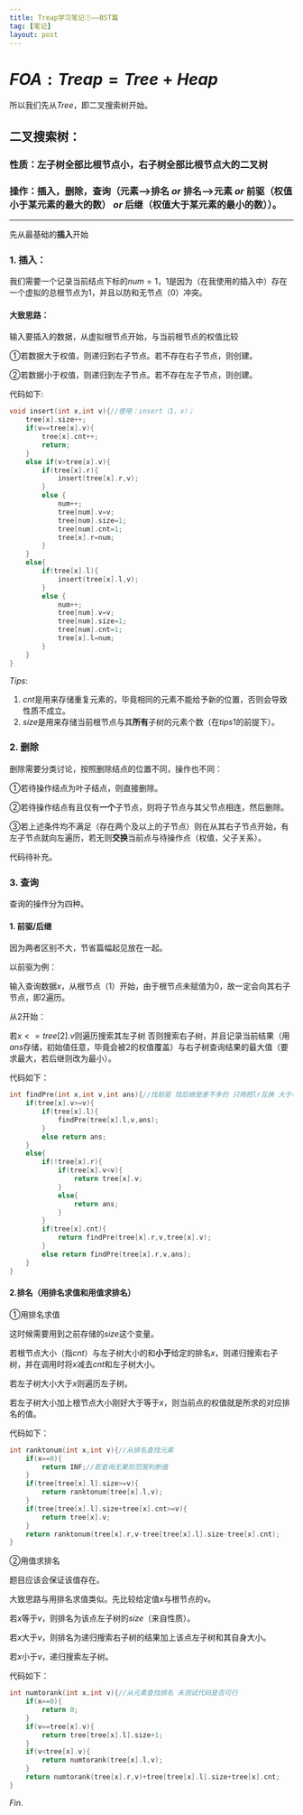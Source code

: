 ```yaml
---
title: Treap学习笔记①——BST篇
tag: [笔记]
layout: post
---
```

# $FOA:Treap=Tree+Heap$
所以我们先从$Tree$，即二叉搜索树开始。
## 二叉搜索树：
### 性质：左子树全部比根节点小，右子树全部比根节点大的二叉树
### 操作：插入，删除，查询（元素—>排名 $or$ 排名—>元素 $or$ 前驱（权值小于某元素的最大的数） $or$ 后继（权值大于某元素的最小的数））。
------------
先从最基础的**插入**开始

### 1. 插入：
我们需要一个记录当前结点下标的$num=1$，$1$是因为（在我使用的插入中）存在一个虚拟的总根节点为$1$，并且以防和无节点$（0）$冲突。
#### 大致思路：
输入要插入的数据，从虚拟根节点开始，与当前根节点的权值比较

①若数据大于权值，则递归到右子节点。若不存在右子节点，则创建。

②若数据小于权值，则递归到左子节点。若不存在左子节点，则创建。

代码如下:
```cpp
void insert(int x,int v){//使用：insert（1，x）；
	tree[x].size++;
	if(v==tree[x].v){
		tree[x].cnt++;
		return;
	}
	else if(v>tree[x].v){
		if(tree[x].r){
			insert(tree[x].r,v);
		}
		else {
			num++;
			tree[num].v=v;
			tree[num].size=1;
			tree[num].cnt=1;
			tree[x].r=num;
		}
	}
	else{
		if(tree[x].l){
			insert(tree[x].l,v);
		}
		else {
			num++;
			tree[num].v=v;
			tree[num].size=1;
			tree[num].cnt=1;
			tree[x].l=num;
		}
	}
}
```
$Tips:$
1. $cnt$是用来存储重复元素的，毕竟相同的元素不能给予新的位置，否则会导致性质不成立。
1. $size$是用来存储当前根节点与其**所有**子树的元素个数（在$tips1$的前提下）。

### 2. 删除
删除需要分类讨论，按照删除结点的位置不同，操作也不同：

①若待操作结点为叶子结点，则直接删除。

②若待操作结点有且仅有**一个**子节点，则将子节点与其父节点相连，然后删除。

③若上述条件均不满足（存在两个及以上的子节点）则在从其右子节点开始，有左子节点就向左遍历，若无则**交换**当前点与待操作点（权值，父子关系）。

代码待补充。

### 3. 查询
查询的操作分为四种。

#### 1. 前驱/后继
因为两者区别不大，节省篇幅起见放在一起。

以前驱为例：

输入查询数据$x$，从根节点$（1）$开始，由于根节点未赋值为0，故一定会向其右子节点，即2遍历。

从2开始：

若$x<=tree[2].v$则遍历搜索其左子树
否则搜索右子树，并且记录当前结果（用$ans$存储，初始值任意，毕竟会被2的权值覆盖）与右子树查询结果的最大值（要求最大，若后继则改为最小）。

代码如下：
```cpp
int findPre(int x,int v,int ans){//找前驱 找后继是差不多的 只用把lr互换 大于小于互换 
	if(tree[x].v>=v){
		if(tree[x].l){
			findPre(tree[x].l,v,ans);
		}
		else return ans;
	}
	else{
		if(!tree[x].r){
			if(tree[x].v<v){
				return tree[x].v;
			}
			else{
				return ans;
			}
		}
		if(tree[x].cnt){
			return findPre(tree[x].r,v,tree[x].v);
		}
		else return findPre(tree[x].r,v,ans);
	}
}
```
#### 2.排名（用排名求值和用值求排名）
①用排名求值

这时候需要用到之前存储的$size$这个变量。

若根节点大小（指$cnt$）与左子树大小的和**小于**给定的排名$x$，则递归搜索右子树，并在调用时将$x$减去$cnt$和左子树大小。

若左子树大小大于$x$则遍历左子树。

若左子树大小加上根节点大小刚好大于等于$x$，则当前点的权值就是所求的对应排名的值。

代码如下：
```cpp
int ranktonum(int x,int v){//从排名查找元素 
	if(x==0){
		return INF;//若查询无果则范围判断值
	}
	if(tree[tree[x].l].size>=v){
		return ranktonum(tree[x].l,v);
	}
	if(tree[tree[x].l].size+tree[x].cnt>=v){
		return tree[x].v;
	}
	return ranktonum(tree[x].r,v-tree[tree[x].l].size-tree[x].cnt);
}
```
②用值求排名

题目应该会保证该值存在。

大致思路与用排名求值类似。先比较给定值x与根节点的v。

若$x$等于$v$，则排名为该点左子树的$size$（来自性质）。

若$x$大于$v$，则排名为递归搜索右子树的结果加上该点左子树和其自身大小。

若$x$小于$v$，递归搜索左子树。

代码如下：
```cpp
int numtorank(int x,int v){//从元素查找排名 未测试代码是否可行
	if(x==0){
		return 0;
	}
	if(v==tree[x].v){
		return tree[tree[x].l].size+1;
	}
	if(v<tree[x].v){
		return numtorank(tree[x].l,v);
	}
	return numtorank(tree[x].r,v)+tree[tree[x].l].size+tree[x].cnt;
}
```

$Fin.$